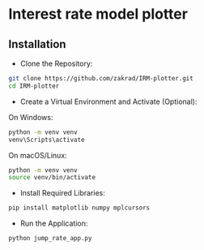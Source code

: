 # Interest rate model plotter

## Installation

- Clone the Repository:

```bash
git clone https://github.com/zakrad/IRM-plotter.git
cd IRM-plotter
```

- Create a Virtual Environment and Activate (Optional):

On Windows:

```bash
python -m venv venv
venv\Scripts\activate
```

On macOS/Linux:

```bash
python -m venv venv
source venv/bin/activate
```

- Install Required Libraries:

```bash
pip install matplotlib numpy mplcursors
```

- Run the Application:

```bash
python jump_rate_app.py
```

